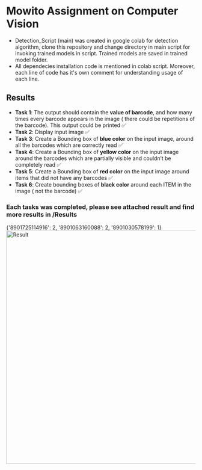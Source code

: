 # Mowito Assignment on Computer Vision    

- Detection_Script (main) was created in google colab for detection algorithm, clone this repository and change directory in main script for invoking trained models in script. Trained models are saved in trained model folder.    
- All dependecies installation code is mentioned in colab script. Moreover, each line of code has it's own comment for understanding usage of each line.    

## Results
- **Task 1**: The output should contain the **value of barcode**, and how many times every barcode appears in the image ( there could be repetitions of the barcode). This output could be printed ✅
- **Task 2**: Display input image ✅
- **Task 3**: Create a Bounding box of **blue color** on the input image, around all the barcodes which are correctly read ✅
- **Task 4**: Create a Bounding box of **yellow color** on the input image  around the barcodes which are partially visible and couldn’t be completely read ✅
- **Task 5**: Create a Bounding box of **red color** on the input image around items that did not have any barcodes ✅
- **Task 6**: Create bounding boxes of **black color** around each ITEM in the image ( not the barcode) ✅

### Each tasks was completed, please see attached result and find more results in /Results         
        
        
{'8901725114916': 2, '8901063160088': 2, '8901030578199': 1}
<img src="https://github.com/devsonni/Mowito-Assignment/blob/main/Results/2.png" alt="Result" style="height: 620px; width:1080px;"/>
